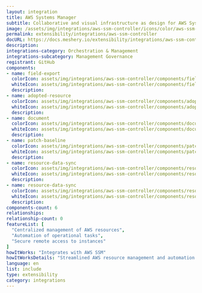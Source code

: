 ```yaml
---
layout: integration
title: AWS Systems Manager
subtitle: Collaborative and visual infrastructure as design for AWS Systems Manager
image: /assets/img/integrations/aws-ssm-controller/icons/color/aws-ssm-controller-color.svg
permalink: extensibility/integrations/aws-ssm-controller
docURL: https://docs.meshery.io/extensibility/integrations/aws-ssm-controller
description: 
integrations-category: Orchestration & Management
integrations-subcategory: Management Governance
registrant: GitHub
components: 
- name: field-export
  colorIcon: assets/img/integrations/aws-ssm-controller/components/field-export/icons/color/field-export-color.svg
  whiteIcon: assets/img/integrations/aws-ssm-controller/components/field-export/icons/white/field-export-white.svg
  description: 
- name: adopted-resource
  colorIcon: assets/img/integrations/aws-ssm-controller/components/adopted-resource/icons/color/adopted-resource-color.svg
  whiteIcon: assets/img/integrations/aws-ssm-controller/components/adopted-resource/icons/white/adopted-resource-white.svg
  description: 
- name: document
  colorIcon: assets/img/integrations/aws-ssm-controller/components/document/icons/color/document-color.svg
  whiteIcon: assets/img/integrations/aws-ssm-controller/components/document/icons/white/document-white.svg
  description: 
- name: patch-baseline
  colorIcon: assets/img/integrations/aws-ssm-controller/components/patch-baseline/icons/color/patch-baseline-color.svg
  whiteIcon: assets/img/integrations/aws-ssm-controller/components/patch-baseline/icons/white/patch-baseline-white.svg
  description: 
- name: resource-data-sync
  colorIcon: assets/img/integrations/aws-ssm-controller/components/resource-data-sync/icons/color/resource-data-sync-color.svg
  whiteIcon: assets/img/integrations/aws-ssm-controller/components/resource-data-sync/icons/white/resource-data-sync-white.svg
  description: 
- name: resource-data-sync
  colorIcon: assets/img/integrations/aws-ssm-controller/components/resource-data-sync/icons/color/resource-data-sync-color.svg
  whiteIcon: assets/img/integrations/aws-ssm-controller/components/resource-data-sync/icons/white/resource-data-sync-white.svg
  description: 
components-count: 6
relationships: 
relationship-count: 0
featureList: [
  "Centralized management of AWS resources",
  "Automation of operational tasks",
  "Secure remote access to instances"
]
howItWorks: "Integrates with AWS SSM"
howItWorksDetails: "Streamlined AWS resource management and automation within Kubernetes"
language: en
list: include
type: extensibility
category: integrations
---
```


